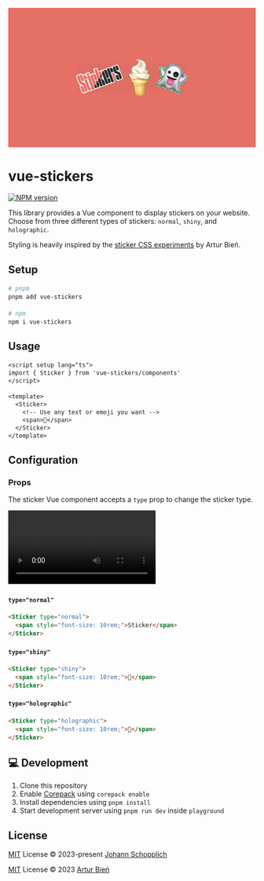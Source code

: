 [![Vue sticker library](./.github/screenshot.png)](https://vue-stickers.netlify.app)

# vue-stickers

[![NPM version](https://img.shields.io/npm/v/vue-stickers?color=a1b858&label=)](https://www.npmjs.com/package/vue-stickers)

This library provides a Vue component to display stickers on your website. Choose from three different types of stickers: `normal`, `shiny`, and `holographic`.

Styling is heavily inspired by the [sticker CSS experiments](https://expensive.toys/toys/stickers) by Artur Bień.

## Setup

```bash
# pnpm
pnpm add vue-stickers

# npm
npm i vue-stickers
```

## Usage

```vue
<script setup lang="ts">
import { Sticker } from 'vue-stickers/components'
</script>

<template>
  <Sticker>
    <!-- Use any text or emoji you want -->
    <span>🍦</span>
  </Sticker>
</template>
```

## Configuration

### Props

The sticker Vue component accepts a `type` prop to change the sticker type.

![Vue sticker style preview](./.github/preview.mp4)

#### `type="normal"`

```html
<Sticker type="normal">
  <span style="font-size: 10rem;">Sticker</span>
</Sticker>
```

#### `type="shiny"`

```html
<Sticker type="shiny">
  <span style="font-size: 10rem;">🍦</span>
</Sticker>
```

#### `type="holographic"`

```html
<Sticker type="holographic">
  <span style="font-size: 10rem;">👻</span>
</Sticker>
```

## 💻 Development

1. Clone this repository
2. Enable [Corepack](https://github.com/nodejs/corepack) using `corepack enable`
3. Install dependencies using `pnpm install`
4. Start development server using `pnpm run dev` inside `playground`

## License

[MIT](./LICENSE) License © 2023-present [Johann Schopplich](https://github.com/johannschopplich)

[MIT](./LICENSE) License © 2023 [Artur Bień](https://github.com/arturbien)

